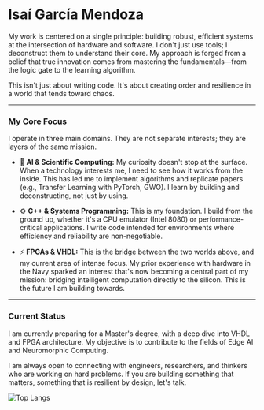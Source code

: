 # Isaí García Mendoza

My work is centered on a single principle: building robust, efficient systems at the intersection of hardware and software. I don't just use tools; I deconstruct them to understand their core. My approach is forged from a belief that true innovation comes from mastering the fundamentals—from the logic gate to the learning algorithm.

This isn't just about writing code. It's about creating order and resilience in a world that tends toward chaos.

---

### My Core Focus

I operate in three main domains. They are not separate interests; they are layers of the same mission.

*   🧠 **AI & Scientific Computing:** My curiosity doesn't stop at the surface. When a technology interests me, I need to see how it works from the inside. This has led me to implement algorithms and replicate papers (e.g., Transfer Learning with PyTorch, GWO). I learn by building and deconstructing, not just by using.

*   ⚙️ **C++ & Systems Programming:** This is my foundation. I build from the ground up, whether it's a CPU emulator (Intel 8080) or performance-critical applications. I write code intended for environments where efficiency and reliability are non-negotiable.

*   ⚡ **FPGAs & VHDL:** This is the bridge between the two worlds above, and my current area of intense focus. My prior experience with hardware in the Navy sparked an interest that's now becoming a central part of my mission: bridging intelligent computation directly to the silicon. This is the future I am building towards.

---

### Current Status

I am currently preparing for a Master's degree, with a deep dive into VHDL and FPGA architecture. My objective is to contribute to the fields of Edge AI and Neuromorphic Computing.

I am always open to connecting with engineers, researchers, and thinkers who are working on hard problems. If you are building something that matters, something that is resilient by design, let's talk.

![Top Langs](https://github-readme-stats.vercel.app/api/top-langs/?username=isaigm&theme=tokyonight)
